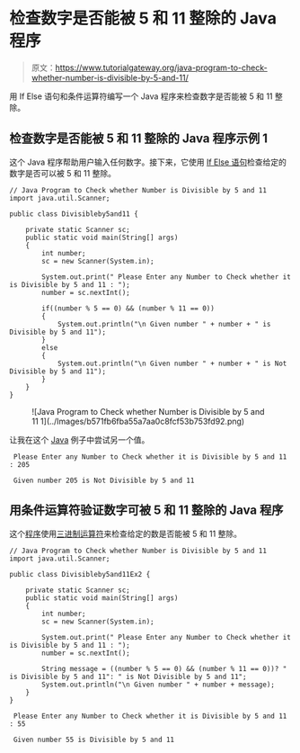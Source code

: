 # 检查数字是否能被 5 和 11 整除的 Java 程序

> 原文：<https://www.tutorialgateway.org/java-program-to-check-whether-number-is-divisible-by-5-and-11/>

用 If Else 语句和条件运算符编写一个 Java 程序来检查数字是否能被 5 和 11 整除。

## 检查数字是否能被 5 和 11 整除的 Java 程序示例 1

这个 Java 程序帮助用户输入任何数字。接下来，它使用 [If Else 语句](https://www.tutorialgateway.org/java-if-else-statement/)检查给定的数字是否可以被 5 和 11 整除。

```
// Java Program to Check whether Number is Divisible by 5 and 11
import java.util.Scanner;

public class Divisibleby5and11 {

	private static Scanner sc;
	public static void main(String[] args) 
	{
		int number;
		sc = new Scanner(System.in);

		System.out.print(" Please Enter any Number to Check whether it is Divisible by 5 and 11 : ");
		number = sc.nextInt();	

		if((number % 5 == 0) && (number % 11 == 0))
		{
			System.out.println("\n Given number " + number + " is Divisible by 5 and 11"); 
		}
		else
		{
			System.out.println("\n Given number " + number + " is Not Divisible by 5 and 11"); 
		}	
	}
}
```

<figure class="wp-block-image">![Java Program to Check whether Number is Divisible by 5 and 11 1](../Images/b571fb6fba55a7aa0c8fcf53b753fd92.png)</figure>

让我在这个 [Java](https://www.tutorialgateway.org/java-tutorial/) 例子中尝试另一个值。

```
 Please Enter any Number to Check whether it is Divisible by 5 and 11 : 205

 Given number 205 is Not Divisible by 5 and 11
```

## 用条件运算符验证数字可被 5 和 11 整除的 Java 程序

这个[程序](https://www.tutorialgateway.org/learn-java-programs/)使用[三进制运算符](https://www.tutorialgateway.org/java-ternary-operator/)来检查给定的数是否能被 5 和 11 整除。

```
// Java Program to Check whether Number is Divisible by 5 and 11
import java.util.Scanner;

public class Divisibleby5and11Ex2 {

	private static Scanner sc;
	public static void main(String[] args) 
	{
		int number;
		sc = new Scanner(System.in);

		System.out.print(" Please Enter any Number to Check whether it is Divisible by 5 and 11 : ");
		number = sc.nextInt();	

		String message = ((number % 5 == 0) && (number % 11 == 0))? " is Divisible by 5 and 11": " is Not Divisible by 5 and 11";
		System.out.println("\n Given number " + number + message);
	}
}
```

```
 Please Enter any Number to Check whether it is Divisible by 5 and 11 : 55

 Given number 55 is Divisible by 5 and 11
```